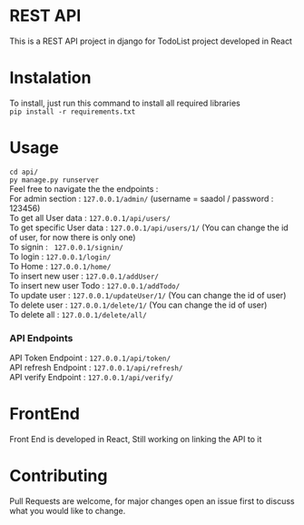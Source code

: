 # REST API
This is a REST API project in django for TodoList project developed in React 

# Instalation
To install, just run this command to install all required libraries <br>
```pip install -r requirements.txt``` <br>
# Usage
``` cd api/ ``` <br>
``` py manage.py runserver ```<br>
Feel free to navigate the the endpoints : <br>
For admin section : ``` 127.0.0.1/admin/ ```  (username = saadol / password : 123456) <br>
To get all User data : ``` 127.0.0.1/api/users/ ``` <br>
To get specific User data : ``` 127.0.0.1/api/users/1/ ``` (You can change the id of user, for now there is only one)<br> 
To signin : ``` 127.0.0.1/signin/``` <br>
To login : ``` 127.0.0.1/login/ ``` <br>
To Home : ``` 127.0.0.1/home/ ``` <br>
To insert new user : ``` 127.0.0.1/addUser/ ``` <br>
To insert new user Todo : ``` 127.0.0.1/addTodo/ ``` <br>
To update user  : ``` 127.0.0.1/updateUser/1/ ``` (You can change the id of user) <br>
To delete user : ``` 127.0.0.1/delete/1/ ``` (You can change the id of user) <br> 
To delete all :  ``` 127.0.0.1/delete/all/ ``` <br>
### API Endpoints
API Token Endpoint : ``` 127.0.0.1/api/token/ ``` <br>
API refresh Endpoint : ``` 127.0.0.1/api/refresh/ ``` <br>
API verify Endpoint : ``` 127.0.0.1/api/verify/ ``` <br>

# FrontEnd 
Front End is developed in React, Still working on linking the API to it <br>
# Contributing
Pull Requests are welcome, for major changes open an issue first to discuss what you would like to change. <br>
